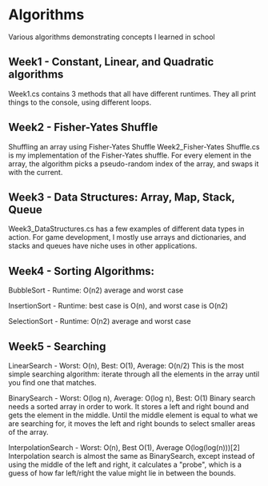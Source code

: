 # Algorithms

Various algorithms demonstrating concepts I learned in school

## Week1 - Constant, Linear, and Quadratic algorithms

  Week1.cs contains 3 methods that all have different runtimes.
  They all print things to the console, using different loops.

## Week2 - Fisher-Yates Shuffle

Shuffling an array using Fisher-Yates Shuffle
  Week2_Fisher-Yates Shuffle.cs is my implementation of the Fisher-Yates shuffle.
  For every element in the array, the algorithm picks a pseudo-random index of the array, and swaps it with the current.

## Week3 - Data Structures: Array, Map, Stack, Queue

  Week3_DataStructures.cs has a few examples of different data types in action.
  For game development, I mostly use arrays and dictionaries, and stacks and queues have niche uses in other applications.

## Week4 - Sorting Algorithms:

  BubbleSort - Runtime: O(n2) average and worst case
  
  InsertionSort - Runtime: best case is O(n), and worst case is O(n2)
  
  SelectionSort - Runtime: O(n2) average and worst case
  
## Week5 - Searching

  LinearSearch - Worst: O(n), Best: O(1), Average: O(n/2)
This is the most simple searching algorithm: iterate through all the elements in the array until you find one that matches.

  BinarySearch - Worst: O(log n), Average: O(log n), Best: O(1)
Binary search needs a sorted array in order to work.  It stores a left and right bound and gets the element in the middle.  Until the middle element is equal to what we are
searching for, it moves the left and right bounds to select smaller areas of the array.

  InterpolationSearch - Worst: O(n), Best O(1), Average O(log(log(n)))[2]
Interpolation search is almost the same as BinarySearch, except instead of using the middle of the left and right, it calculates a "probe", which is a guess of how far left/right the value might lie in between the bounds.
 
